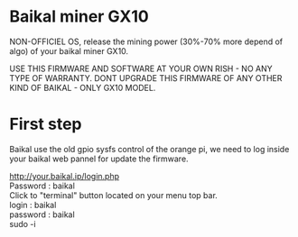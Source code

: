 # Baikal miner GX10
NON-OFFICIEL OS, release the mining power (30%-70% more depend of algo) of your baikal miner GX10.

USE THIS FIRMWARE AND SOFTWARE AT YOUR OWN RISH - NO ANY TYPE OF WARRANTY.
DONT UPGRADE THIS FIRMWARE OF ANY OTHER KIND OF BAIKAL - ONLY GX10 MODEL.

# First step

Baikal use the old gpio sysfs control of the orange pi, we need to log inside your baikal web pannel for update the firmware.

http://your.baikal.ip/login.php                                                                                                       
Password : baikal                                                                                                                        
Click to "terminal" button located on your menu top bar.                                                                                
login : baikal                                                                                                                      
password : baikal                                                                                                                       
sudo -i








